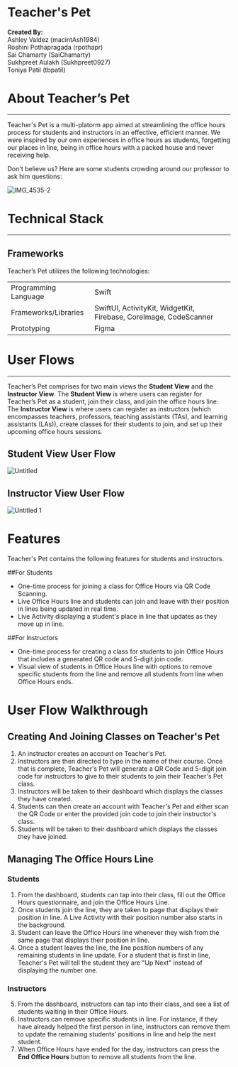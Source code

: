 # Teacher's Pet

**Created By:** \
Ashley Valdez (macintAsh1984) \
Roshini Pothapragada (rpothapr) \
Sai Chamarty (SaiChamarty) \
Sukhpreet Aulakh (Sukhpreet0927) \
Toniya Patil (tbpatil)

# About Teacher’s Pet
---

Teacher's Pet is a multi-platorm app aimed at streamlining the office hours process for students and instructors in an effective, efficient manner. We were inspired by our own experiences in office hours as students, forgetting our places in line, being in office hours with a packed house and never receiving help.

Don't believe us? Here are some students crowding around our professor to ask him questions:

![IMG_4535-2](https://github.com/macintAsh1984/TeachersPet/assets/84110959/a228ca2a-da37-4a9e-8a7a-fc7d6fea5c86)

# Technical Stack
---

## Frameworks

Teacher’s Pet utilizes the following technologies:

| |  |
| --- | --- |
| Programming Language | Swift |
| Frameworks/Libraries | SwiftUI, ActivityKit, WidgetKit, Firebase, CoreImage, CodeScanner|
| Prototyping | Figma |

# User Flows
---

Teacher’s Pet comprises for two main views the **Student View** and the **Instructor View**. The **Student View** is where users can register for Teacher’s Pet as a student, join their class, and join the office hours line. The **Instructor View** is where users can register as instructors (which encompasses teachers, professors, teaching assistants (TAs), and learning assistants (LAs)), create classes for their students to join, and set up their upcoming office hours sessions.

## Student View User Flow
![Untitled](https://github.com/macintAsh1984/TeachersPet/assets/84110959/fb2fdc88-3a85-46e6-b682-ee8e30caaa14)

## Instructor View User Flow
![Untitled 1](https://github.com/macintAsh1984/TeachersPet/assets/84110959/ac223514-d8af-4fe7-9321-45a67fd45362)


# Features
Teacher's Pet contains the following features for students and instructors.

##For Students
- One-time process for joining a class for Office Hours via QR Code Scanning.
- Live Office Hours line and students can join and leave with their position in lines being updated in real time.
- Live Activity displaying a student's place in line that updates as they move up in line.

##For Instructors
- One-time process for creating a class for students to join Office Hours that includes a generated QR code and 5-digit join code.
- Visual view of students in Office Hours line with options to remove specific students from the line and remove all students from line when Office Hours ends.

# User Flow Walkthrough

## Creating And Joining Classes on Teacher's Pet
1. An instructor creates an account on Teacher's Pet.
2. Instructors are then directed to type in the name of their course. Once that is complete, Teacher's Pet will generate a QR Code and 5-digit join code for instructors to give to their students to join their Teacher's Pet class.
3. Instructors will be taken to their dashboard which displays the classes they have created.
4. Students can then create an account with Teacher's Pet and either scan the QR Code or enter the provided join code to join their instructor's class.
5. Students will be taken to their dashboard which displays the classes they have joined.

## Managing The Office Hours Line

### Students
1. From the dashboard, students can tap into their class, fill out the Office Hours questionnaire, and join the Office Hours Line.
2. Once students join the line, they are taken to page that displays their position in line. A Live Activity with their position number also starts in the background.
3. Student can leave the Office Hours line whenever they wish from the same page that displays their position in line.
4. Once a student leaves the line, the line position numbers of any remaining students in line update. For a student that is first in line, Teacher's Pet will tell the student they are "Up Next" instead of displaying the number one.

### Instructors
5. From the dashboard, instructors can tap into their class, and see a list of students waiting in their Office Hours.
6. Instructors can remove specific students in line. For instance, if they have already helped the first person in line, instructors can remove them to update the remaining students' positions in line and help the next student.
7. When Office Hours have ended for the day, instructors can press the **End Office Hours** button to remove all students from the line.
